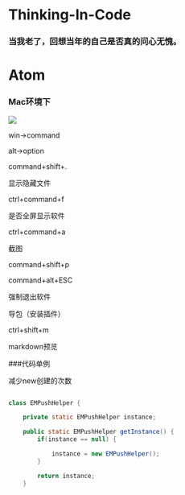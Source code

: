# Thinking-In-Code

### 当我老了，回想当年的自己是否真的问心无愧。

# Atom

### Mac环境下

![](http://p1.bqimg.com/567571/e60b820273c78809.png)

win->command

alt->option

command+shift+.

显示隐藏文件

ctrl+command+f

是否全屏显示软件

ctrl+command+a

截图

command+shift+p

command+alt+ESC

强制退出软件

导包（安装插件）

ctrl+shift+m

markdown预览


###代码单例

减少new创建的次数

```java

class EMPushHelper {

    private static EMPushHelper instance;

    public static EMPushHelper getInstance() {
        if(instance == null) {

            instance = new EMPushHelper();
        }

        return instance;
    }
```

